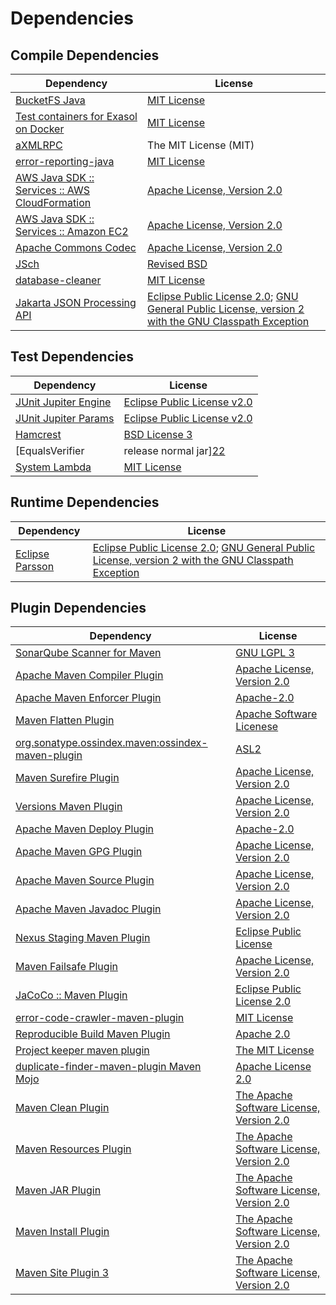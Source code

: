 <!-- @formatter:off -->
# Dependencies

## Compile Dependencies

| Dependency                                          | License                                                                                                        |
| --------------------------------------------------- | -------------------------------------------------------------------------------------------------------------- |
| [BucketFS Java][0]                                  | [MIT License][1]                                                                                               |
| [Test containers for Exasol on Docker][2]           | [MIT License][3]                                                                                               |
| [aXMLRPC][4]                                        | The MIT License (MIT)                                                                                          |
| [error-reporting-java][5]                           | [MIT License][6]                                                                                               |
| [AWS Java SDK :: Services :: AWS CloudFormation][7] | [Apache License, Version 2.0][8]                                                                               |
| [AWS Java SDK :: Services :: Amazon EC2][7]         | [Apache License, Version 2.0][8]                                                                               |
| [Apache Commons Codec][9]                           | [Apache License, Version 2.0][10]                                                                              |
| [JSch][11]                                          | [Revised BSD][12]                                                                                              |
| [database-cleaner][13]                              | [MIT License][14]                                                                                              |
| [Jakarta JSON Processing API][15]                   | [Eclipse Public License 2.0][16]; [GNU General Public License, version 2 with the GNU Classpath Exception][17] |

## Test Dependencies

| Dependency                                | License                           |
| ----------------------------------------- | --------------------------------- |
| [JUnit Jupiter Engine][18]                | [Eclipse Public License v2.0][19] |
| [JUnit Jupiter Params][18]                | [Eclipse Public License v2.0][19] |
| [Hamcrest][20]                            | [BSD License 3][21]               |
| [EqualsVerifier | release normal jar][22] | [Apache License, Version 2.0][10] |
| [System Lambda][23]                       | [MIT License][24]                 |

## Runtime Dependencies

| Dependency            | License                                                                                                        |
| --------------------- | -------------------------------------------------------------------------------------------------------------- |
| [Eclipse Parsson][25] | [Eclipse Public License 2.0][16]; [GNU General Public License, version 2 with the GNU Classpath Exception][17] |

## Plugin Dependencies

| Dependency                                              | License                                        |
| ------------------------------------------------------- | ---------------------------------------------- |
| [SonarQube Scanner for Maven][26]                       | [GNU LGPL 3][27]                               |
| [Apache Maven Compiler Plugin][28]                      | [Apache License, Version 2.0][10]              |
| [Apache Maven Enforcer Plugin][29]                      | [Apache-2.0][10]                               |
| [Maven Flatten Plugin][30]                              | [Apache Software Licenese][10]                 |
| [org.sonatype.ossindex.maven:ossindex-maven-plugin][31] | [ASL2][32]                                     |
| [Maven Surefire Plugin][33]                             | [Apache License, Version 2.0][10]              |
| [Versions Maven Plugin][34]                             | [Apache License, Version 2.0][10]              |
| [Apache Maven Deploy Plugin][35]                        | [Apache-2.0][10]                               |
| [Apache Maven GPG Plugin][36]                           | [Apache License, Version 2.0][10]              |
| [Apache Maven Source Plugin][37]                        | [Apache License, Version 2.0][10]              |
| [Apache Maven Javadoc Plugin][38]                       | [Apache License, Version 2.0][10]              |
| [Nexus Staging Maven Plugin][39]                        | [Eclipse Public License][40]                   |
| [Maven Failsafe Plugin][41]                             | [Apache License, Version 2.0][10]              |
| [JaCoCo :: Maven Plugin][42]                            | [Eclipse Public License 2.0][43]               |
| [error-code-crawler-maven-plugin][44]                   | [MIT License][45]                              |
| [Reproducible Build Maven Plugin][46]                   | [Apache 2.0][32]                               |
| [Project keeper maven plugin][47]                       | [The MIT License][48]                          |
| [duplicate-finder-maven-plugin Maven Mojo][49]          | [Apache License 2.0][50]                       |
| [Maven Clean Plugin][51]                                | [The Apache Software License, Version 2.0][32] |
| [Maven Resources Plugin][52]                            | [The Apache Software License, Version 2.0][32] |
| [Maven JAR Plugin][53]                                  | [The Apache Software License, Version 2.0][32] |
| [Maven Install Plugin][54]                              | [The Apache Software License, Version 2.0][32] |
| [Maven Site Plugin 3][55]                               | [The Apache Software License, Version 2.0][32] |

[0]: https://github.com/exasol/bucketfs-java/
[1]: https://github.com/exasol/bucketfs-java/blob/main/LICENSE
[2]: https://github.com/exasol/exasol-testcontainers/
[3]: https://github.com/exasol/exasol-testcontainers/blob/main/LICENSE
[4]: https://github.com/gturri/aXMLRPC
[5]: https://github.com/exasol/error-reporting-java/
[6]: https://github.com/exasol/error-reporting-java/blob/main/LICENSE
[7]: https://aws.amazon.com/sdkforjava
[8]: https://aws.amazon.com/apache2.0
[9]: https://commons.apache.org/proper/commons-codec/
[10]: https://www.apache.org/licenses/LICENSE-2.0.txt
[11]: http://www.jcraft.com/jsch/
[12]: http://www.jcraft.com/jsch/LICENSE.txt
[13]: https://github.com/exasol/database-cleaner/
[14]: https://github.com/exasol/database-cleaner/blob/main/LICENSE
[15]: https://github.com/eclipse-ee4j/jsonp
[16]: https://projects.eclipse.org/license/epl-2.0
[17]: https://projects.eclipse.org/license/secondary-gpl-2.0-cp
[18]: https://junit.org/junit5/
[19]: https://www.eclipse.org/legal/epl-v20.html
[20]: http://hamcrest.org/JavaHamcrest/
[21]: http://opensource.org/licenses/BSD-3-Clause
[22]: https://www.jqno.nl/equalsverifier
[23]: https://github.com/stefanbirkner/system-lambda/
[24]: http://opensource.org/licenses/MIT
[25]: https://github.com/eclipse-ee4j/parsson
[26]: http://sonarsource.github.io/sonar-scanner-maven/
[27]: http://www.gnu.org/licenses/lgpl.txt
[28]: https://maven.apache.org/plugins/maven-compiler-plugin/
[29]: https://maven.apache.org/enforcer/maven-enforcer-plugin/
[30]: https://www.mojohaus.org/flatten-maven-plugin/
[31]: https://sonatype.github.io/ossindex-maven/maven-plugin/
[32]: http://www.apache.org/licenses/LICENSE-2.0.txt
[33]: https://maven.apache.org/surefire/maven-surefire-plugin/
[34]: https://www.mojohaus.org/versions/versions-maven-plugin/
[35]: https://maven.apache.org/plugins/maven-deploy-plugin/
[36]: https://maven.apache.org/plugins/maven-gpg-plugin/
[37]: https://maven.apache.org/plugins/maven-source-plugin/
[38]: https://maven.apache.org/plugins/maven-javadoc-plugin/
[39]: http://www.sonatype.com/public-parent/nexus-maven-plugins/nexus-staging/nexus-staging-maven-plugin/
[40]: http://www.eclipse.org/legal/epl-v10.html
[41]: https://maven.apache.org/surefire/maven-failsafe-plugin/
[42]: https://www.jacoco.org/jacoco/trunk/doc/maven.html
[43]: https://www.eclipse.org/legal/epl-2.0/
[44]: https://github.com/exasol/error-code-crawler-maven-plugin/
[45]: https://github.com/exasol/error-code-crawler-maven-plugin/blob/main/LICENSE
[46]: http://zlika.github.io/reproducible-build-maven-plugin
[47]: https://github.com/exasol/project-keeper/
[48]: https://github.com/exasol/project-keeper/blob/main/LICENSE
[49]: https://github.com/basepom/duplicate-finder-maven-plugin
[50]: http://www.apache.org/licenses/LICENSE-2.0.html
[51]: http://maven.apache.org/plugins/maven-clean-plugin/
[52]: http://maven.apache.org/plugins/maven-resources-plugin/
[53]: http://maven.apache.org/plugins/maven-jar-plugin/
[54]: http://maven.apache.org/plugins/maven-install-plugin/
[55]: http://maven.apache.org/plugins/maven-site-plugin/
